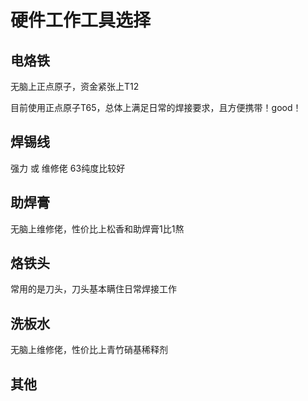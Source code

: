 # 硬件工作工具选择

## 电烙铁

无脑上正点原子，资金紧张上T12

目前使用正点原子T65，总体上满足日常的焊接要求，且方便携带！good！

## 焊锡线

强力 或 维修佬 63纯度比较好

## 助焊膏

无脑上维修佬，性价比上松香和助焊膏1比1熬

## 烙铁头

常用的是刀头，刀头基本瞒住日常焊接工作

## 洗板水

无脑上维修佬，性价比上青竹硝基稀释剂

## 其他



